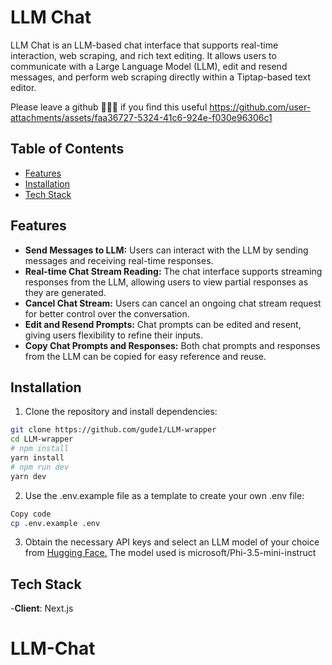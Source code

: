 # LLM Chat

LLM Chat is an LLM-based chat interface that supports real-time interaction, web scraping, and rich text editing. It allows users to communicate with a Large Language Model (LLM), edit and resend messages, and perform web scraping directly within a Tiptap-based text editor.

Please leave a github 🌟🌟🌟 if you find this useful
https://github.com/user-attachments/assets/faa36727-5324-41c6-924e-f030e96306c1


## Table of Contents

- [Features](#features)
- [Installation](#installation)
- [Tech Stack](#tech-stack)

## Features

- **Send Messages to LLM:** Users can interact with the LLM by sending messages and receiving real-time responses.
- **Real-time Chat Stream Reading:** The chat interface supports streaming responses from the LLM, allowing users to view partial responses as they are generated.
- **Cancel Chat Stream:** Users can cancel an ongoing chat stream request for better control over the conversation.
- **Edit and Resend Prompts:** Chat prompts can be edited and resent, giving users flexibility to refine their inputs.
- **Copy Chat Prompts and Responses:** Both chat prompts and responses from the LLM can be copied for easy reference and reuse.

## Installation

1. Clone the repository and install dependencies:

```bash
git clone https://github.com/gude1/LLM-wrapper
cd LLM-wrapper
# npm install
yarn install
# npm run dev
yarn dev
```

2. Use the .env.example file as a template to create your own .env file:

```bash
Copy code
cp .env.example .env
```

3. Obtain the necessary API keys and select an LLM model of your choice from [Hugging Face.](https://huggingface.co/microsoft/Phi-3.5-mini-instruct)
   The model used is microsoft/Phi-3.5-mini-instruct

## Tech Stack

-**Client**: Next.js

# LLM-Chat
